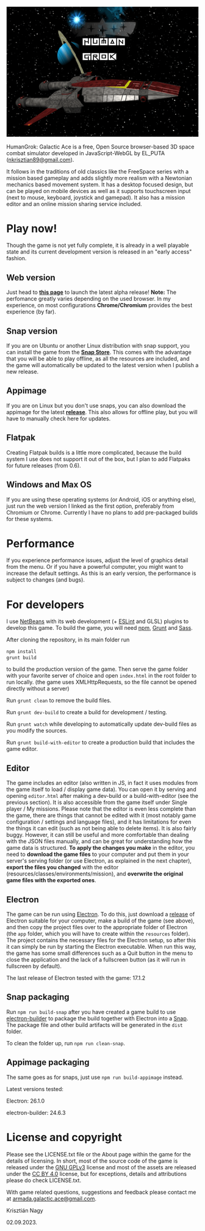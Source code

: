 ![Logo](./assets/images/splash/1.png)

HumanGrok: Galactic Ace is a free, Open Source browser-based 3D space 
combat simulator developed in JavaScript-WebGL by EL_PUTA (<nkrisztian89@gmail.com>).

It follows in the traditions of old classics like the FreeSpace series with a mission based gameplay
and adds slightly more realism with a Newtonian mechanics based movement system. It has a desktop
focused design, but can be played on mobile devices as well as it supports touchscreen input (next to mouse,
keyboard, joystick and gamepad). It also has a mission editor and an online mission sharing service included.

Play now!
=========

Though the game is not yet fully complete, it is already in a well playable state and its current development
version is released in an "early access" fashion.

## Web version
Just head to **[this page](https://nkrisztian89.github.io/interstellar-armada/)** 
to launch the latest alpha release! **Note:** The perfomance greatly varies depending on the used browser. In my experience,
on most configurations **Chrome/Chromium** provides the best experience (by far).
## Snap version
If you are on Ubuntu or another Linux distribution with snap support, you can install the game from the **[Snap Store](https://snapcraft.io/interstellar-armada)**. This comes with the advantage that you will be able to play offline, as all the resources are included, and the game will automatically be updated to the latest version when I publish a new release.
## Appimage
If you are on Linux but you don't use snaps, you can also download the appimage for the latest **[release](https://github.com/nkrisztian89/interstellar-armada/releases)**. This also allows for offline play, but you will have to manually check here for updates.
## Flatpak
Creating Flatpak builds is a little more complicated, because the build system I use does not support it out of the box, but I plan to add Flatpaks for future releases (from 0.6).
## Windows and Max OS
If you are using these operating systems (or Android, iOS or anything else), just run the web version I linked as the first option, preferably from Chromium or Chrome. Currently I have no plans to add pre-packaged builds for these systems.

# Performance

If you experience performance issues, adjust the level of graphics detail from the menu.
Or if you have a powerful computer, you might want to increase the default settings.
As this is an early version, the performance is subject to changes (and bugs).

For developers
==============

I use [NetBeans](https://netbeans.apache.org/) with its web development (+
[ESLint](https://github.com/joakim-eriksson/nb-eslint) and GLSL) plugins 
to develop this game. To build the game, you will need
[npm](https://www.npmjs.com/), [Grunt](https://gruntjs.com/) and 
[Sass](https://sass-lang.com/).

After cloning the repository, in its main folder run
```
npm install
grunt build
```
to build the production version of the game. Then serve the game folder with
your favorite server of choice and open `index.html` in the root folder to run
locally. (the game uses XMLHttpRequests, so the file cannot be opened directly
without a server)

Run `grunt clean` to remove the build files.

Run `grunt dev-build` to create a build for development / testing.

Run `grunt watch` while developing to automatically update dev-build files as you modify the sources.

Run `grunt build-with-editor` to create a production build that includes the game editor.

Editor
------

The game includes an editor (also written in JS, in fact it uses modules from the
game itself to load / display game data). You can open it by serving and opening
`editor.html` after making a dev-build or a build-with-editor (see the previous section).
It is also accessible from the game itself under Single player / My missions.
Please note that the editor is even less complete than the game, there are
things that cannot be edited with it (most notably game configuration / settings and
language files), and it has limitations for even the things it can edit (such as not being
able to delete items). It is also fairly buggy.
However, it can still be useful and more comfortable than dealing with the JSON files manually, 
and can be great for understanding how the game data is structured. **To apply the changes
you make** in the editor, you need to **download the game files** to your computer and put them 
in your server's serving folder (or use Electron, as explained in the next chapter), **export 
the files you changed** with the editor (resources/classes/environments/mission), and **overwrite the 
original game files with the exported ones**.

Electron
--------

The game can be run using [Electron](https://www.electronjs.org/). To do this, just 
download a [release](https://github.com/electron/electron/releases) of Electron suitable for 
your computer, make a build of the game (see above), and then copy the project files over to the
appropriate folder of Electron (the `app` folder, which you will have to create within the `resources` folder).
The project contains the necessary files for the Electron setup, so after this it can simply be run by starting the Electron executable.
When run this way, the game has some small differences such as a Quit button in the menu to close the application and the
lack of a fullscreen button (as it will run in fullscreen by default).

The last release of Electron tested with the game: 17.1.2

Snap packaging
--------------

Run `npm run build-snap` after you have created a game build to use [electron-builder](https://www.electron.build/) to package the build
together with Electron into a [Snap](https://snapcraft.io/). The package file and other build artifacts will be generated in the `dist` folder.

To clean the folder up, run `npm run clean-snap`.

Appimage packaging
------------------

The same goes as for snaps, just use `npm run build-appimage` instead.

Latest versions tested:

Electron: 26.1.0

electron-builder: 24.6.3

License and copyright
=====================

Please see the LICENSE.txt file or the About page within the game for the details of licensing.
In short, most of the source code of the game is released under the [GNU GPLv3](http://www.gnu.org/licenses/gpl-3.0-standalone.html) license
and most of the assets are released under the [CC BY 4.0](https://creativecommons.org/licenses/by/4.0/) license, but for exceptions,
details and attributions please do check LICENSE.txt.

With game related questions, suggestions and feedback please contact me at
<armada.galactic.ace@gmail.com>.

Krisztián Nagy

02.09.2023.
